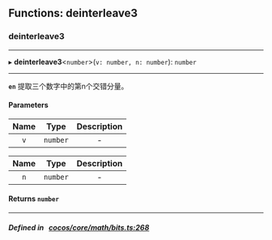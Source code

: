 ## Functions: deinterleave3

### deinterleave3


___
▸ **deinterleave3**<`number`\>(`v: number, n: number`): `number`
___



**`en`** 提取三个数字中的第n个交错分量。




#### Parameters

| Name | Type | Description |
| :------: | :------: | :------: |
| `v` | `number` | - |

| Name | Type | Description |
| :------: | :------: | :------: |
| `n` | `number` | - |


#### Returns `number` 
___


##### Defined in &nbsp;   [cocos/core/math/bits.ts:268](https://github.com/cocos-creator/engine/blob/c7bf6b8a9/cocos/core/math/bits.ts#L268)&nbsp;
